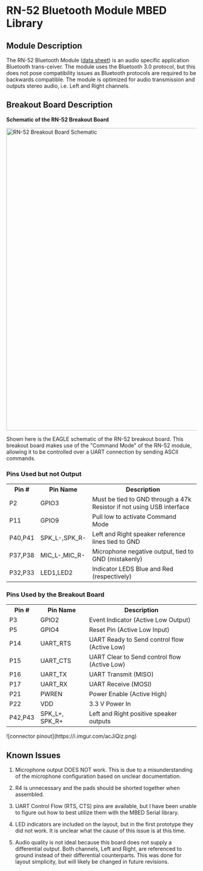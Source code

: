 # RN-52 Bluetooth Module MBED Library

## Module Description
The RN-52 Bluetooth Module ([data sheet](https://ww1.microchip.com/downloads/en/DeviceDoc/70005120A.pdf)) is an audio specific application Bluetooth trans-ceiver. The module uses the Bluetooth 3.0 protocol, but this does not pose compatibility issues as Bluetooth protocols are required to be backwards compatible. The module is optimized for audio transmission and outputs stereo audio, i.e. Left and Right channels. 

## Breakout Board Description

**Schematic of the RN-52 Breakout Board**

<img src="https://i.imgur.com/FjV9205.png" width="800" title="RN-52 Breakout Board Schematic">


Shown here is the EAGLE schematic of the RN-52 breakout board. 
This breakout board makes use of the "Command Mode" of the RN-52 module, allowing it to be controlled over a UART connection by sending ASCII commands. 

### Pins Used but not Output 

<table>
  <tr>
    <th>Pin #</th>
    <th>Pin Name</th>
    <th>Description</th>
  </tr>
  <tr>
    <td>P2</td>
    <td>GPIO3</td>
    <td>Must be tied to GND through a 47k Resistor if not using USB interface
  <tr>
    <td>P11</td>
    <td>GPIO9</td>
    <td>Pull low to activate Command Mode</td>
  </tr>
  <tr>
    <td>P40,P41</td>
    <td>SPK_L-,SPK_R-</td>
    <td>Left and Right speaker reference lines tied to GND </td>
  </tr>
  <tr>
    <td>P37,P38</td>
    <td>MIC_L-,MIC_R-</td>
    <td>Microphone negative output, tied to GND (mistakenly)</td>
  </tr>
  <tr>
    <td>P32,P33</td>
    <td>LED1,LED2</td>
    <td>Indicator LEDS Blue and Red (respectively)</td>
  </tr>

  
</table>

### Pins Used by the Breakout Board
<table>
  <tr>
    <th>Pin #</th>
    <th>Pin Name</th>
    <th>Description</th>
  <tr> 
    <td>P3</td>
    <td>GPIO2</td>
    <td>Event Indicator (Active Low Output)</td>
  </tr>
  <tr>
    <td>P5</td>
    <td>GPIO4</td>
    <td>Reset Pin (Active Low Input)</td>
  </tr>
  <tr>
    <td>P14</td>
    <td>UART_RTS</td>
    <td>UART Ready to Send control flow (Active Low)</td>
  </tr>
  <tr>
    <td>P15</td>
    <td>UART_CTS</td>
    <td>UART Clear to Send control flow (Active Low)</td>
  </tr>
  <tr>
    <td>P16</td>
    <td>UART_TX</td>
    <td>UART Transmit (MISO)</td>
  </tr>
  <tr>
    <td>P17</td>
    <td>UART_RX</td>
    <td>UART Receive (MOSI)</td>
  </tr>
  <tr>
    <td>P21</td>
    <td>PWREN</td>
    <td>Power Enable (Active High)</td>
  </tr>
  <tr>
    <td>P22</td>
    <td>VDD</td>
    <td>3.3 V Power In</td>
  </tr>
  <tr>
    <td>P42,P43</td>
    <td>SPK_L+, SPK_R+</td>
    <td>Left and Right positive speaker outputs</td>
  </tr>

</table>
![connector pinout](https://i.imgur.com/acJiQiz.png)



## Known Issues
1. Microphone output DOES NOT work. This is due to a misunderstanding of the microphone configuration based on unclear documentation.

2. R4 is unnecessary and the pads should be shorted together when assembled. 

3. UART Control Flow (RTS, CTS) pins are available, but I have been unable to figure out how to best utilize them with the MBED Serial library. 

4. LED indicators are included on the layout, but in the first prototype they did not work. It is unclear what the cause of this issue is at this time. 

5. Audio quality is not ideal because this board does not supply a differential output. Both channels, Left and Right, are referenced to ground instead of their differential counterparts. This was done for layout simplicity, but will likely be changed in future revisions. 


